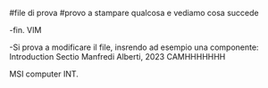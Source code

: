 #file di prova
#provo a stampare qualcosa e vediamo cosa succede

-fin. VIM


-Si prova a modificare il file, insrendo ad esempio una componente: 
	Introduction Sectio
Manfredi Alberti, 2023 CAMHHHHHHH

MSI computer INT.
